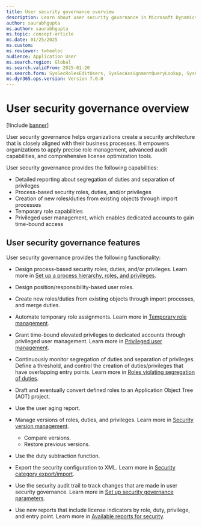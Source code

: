 ```yaml
---
title: User security governance overview
description: Learn about user security governance in Microsoft Dynamics 365.
author: saurabhgupta
ms.author: saurabhgupta
ms.topic: concept-article
ms.date: 01/25/2025
ms.custom: 
ms.reviewer: twheeloc
audience: Application User
ms.search.region: Global
ms.search.validFrom: 2025-01-20
ms.search.form: SysSecRolesEditUsers, SysSecAssignmentQueryLookup, SysQueryForm, SysSecRoleExcludeUsers
ms.dyn365.ops.version: Version 7.0.0
---
```


# User security governance overview

[!include [banner](../../../finance/includes/banner.md)]

User security governance helps organizations create a security architecture that is closely aligned with their business processes. It empowers organizations to apply precise role management, advanced audit capabilities, and comprehensive license optimization tools.

User security governance provides the following capabilities:

- Detailed reporting about segregation of duties and separation of privileges
- Process-based security roles, duties, and/or privileges
- Creation of new roles/duties from existing objects through import processes
- Temporary role capabilities
- Privileged user management, which enables dedicated accounts to gain time-bound access

## User security governance features

User security governance provides the following functionality:

- Design process-based security roles, duties, and/or privileges. Learn more in [Set up a process hierarchy, roles, and privileges](setup-process-role-hierarchy.md).
- Design position/responsibility-based user roles.
- Create new roles/duties from existing objects through import processes, and merge duties.
- Automate temporary role assignments. Learn more in [Temporary role management](temp-role-mgmt.md).
- Grant time-bound elevated privileges to dedicated accounts through privileged user management. Learn more in [Privileged user management](priv-user-mgmt.md).
- Continuously monitor segregation of duties and separation of privileges. Define a threshold, and control the creation of duties/privileges that have overlapping entry points. Learn more in [Roles violating segregation of duties](roles-violating-sod.md).
- Draft and eventually convert defined roles to an Application Object Tree (AOT) project.
- Use the user aging report.
- Manage versions of roles, duties, and privileges. Learn more in [Security version management](security-version.md).
    - Compare versions.
    - Restore previous versions.

- Use the duty subtraction function.
- Export the security configuration to XML. Learn more in [Security category export/import](security-category-import.md).
- Use the security audit trail to track changes that are made in user security governance. Learn more in [Set up security governance parameters](setup-security-gov-para.md).
- Use new reports that include license indicators by role, duty, privilege, and entry point. Learn more in [Available reports for security](security-reports.md).
